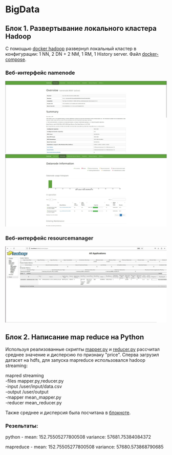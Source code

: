 # BigData
## Блок 1. Развертывание локального кластера Hadoop
С помощью [docker hadoop](https://github.com/big-data-europe/docker-hadoop) развернул локальный кластер в конфигурации: 1 NN, 2 DN + 2 NM, 1 RM, 1 History server.  Файл [docker-compose](https://github.com/Dortp68/BigData/blob/main/docker-compose%20(1).yml).
### Веб-интерфейс namenode
![](https://github.com/Dortp68/BigData/blob/main/Screenshots/cAZhsTHgo3c.jpg)
![](https://github.com/Dortp68/BigData/blob/main/Screenshots/PJXonAEPm7c.jpg)
### Веб-интерфейс resourcemanager
![](https://github.com/Dortp68/BigData/blob/main/Screenshots/wA4S7OITdP4.jpg)
## Блок 2. Написание map reduce на Python
Используя реализованные скрипты [mapper.py](https://github.com/Dortp68/BigData/blob/main/mapper.py) и [reducer.py](https://github.com/Dortp68/BigData/blob/main/reducer.py) рассчитал среднее значение и дисперсию по признаку "price". Сперва загрузил датасет на hdfs, для запуска mapreduce использовался hadoop streaming:

mapred streaming \
-files mapper.py,reducer.py \
-input /user/input/data.csv \
-output /user/output \
-mapper mean_mapper.py \
-reducer mean_reducer.py

Также среднее и дисперсия была посчитана в [блокноте](https://github.com/Dortp68/BigData/blob/main/Untitled.ipynb).

### Резeльтаты:
python -
mean: 152.75505277800508
variance: 57681.75384084372

mapreduce -
mean: 152.75505277800508
variance: 57680.573868790685
